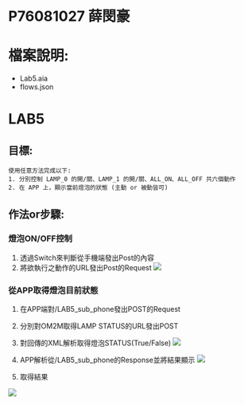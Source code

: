 # P76081027 薛閔豪

# 檔案說明:
* Lab5.aia
* flows.json

# LAB5
## 目標:
    使用任意方法完成以下:
    1. 分別控制 LAMP_0 的開/關、LAMP_1 的開/關、ALL_ON、ALL_OFF 共六個動作
    2. 在 APP 上，顯示當前燈泡的狀態 (主動 or 被動皆可)

## 作法or步驟:  
### 燈泡ON/OFF控制
1. 透過Switch來判斷從手機端發出Post的內容
2. 將欲執行之動作的URL發出Post的Request
    ![](https://i.imgur.com/ZPNijdh.png)
### 從APP取得燈泡目前狀態
1. 在APP端對/LAB5_sub_phone發出POST的Request
2. 分別對OM2M取得LAMP STATUS的URL發出POST
3. 對回傳的XML解析取得燈泡STATUS(True/False)
![](https://i.imgur.com/LXGRitB.png)

4. APP解析從/LAB5_sub_phone的Response並將結果顯示
![](https://i.imgur.com/BTH7nPP.png)

5. 取得結果

![](https://i.imgur.com/qlVLjnF.png)


